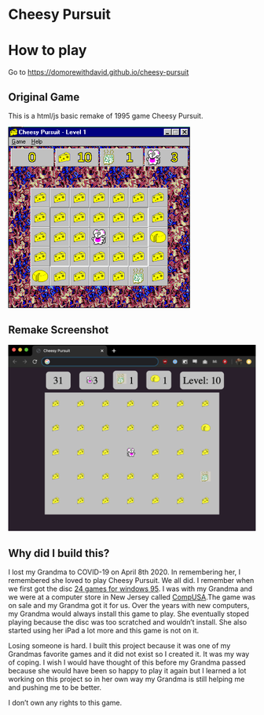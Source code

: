 # Cheesy Pursuit 

# How to play 
Go to https://domorewithdavid.github.io/cheesy-pursuit

## Original Game 
This is a  html/js basic remake of 1995 game Cheesy Pursuit.

<img src="imgs/cheesy_pursuit_og.png">

## Remake Screenshot

<img src="imgs/remake.png">


## Why did I build this? 

I lost my Grandma to COVID-19 on April 8th 2020. In remembering her, I remembered she loved to play Cheesy Pursuit. We all did. I remember when we first got the disc [24 games for windows 95](https://archive.org/details/24GamesForWindows95 "24 games for windows 95"). I was with my Grandma and we were at a computer store in New Jersey called [CompUSA](https://en.wikipedia.org/wiki/CompUSA "CompUSA").The game was on sale and my Grandma got it for us. Over the years with new computers, my Grandma would always install this game to play. She eventually stoped playing because the disc was too scratched and wouldn’t install. She also started using her iPad a lot more and this game is not on it. 

Losing someone is hard. I built this project because it was one of my Grandmas favorite games and it did not exist so I created it.  It was my way of coping.  I wish I would have thought of this before my Grandma passed because she would have been so happy to play it again but I learned a lot working on this project so in her own way my Grandma is still helping me and pushing me to be better. 


I don’t own any rights to this game. 
